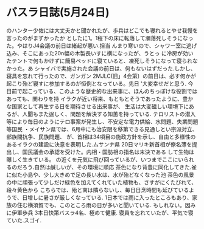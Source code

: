 # バスラ日誌(5月24日)

のハンター少佐には大丈夫かと聞かれたが、歩兵はどこでも寝れるとやせ我慢を言ったのがまずかったか
としたに1。1程下の床に転落して瀰落死しそうになった。やはりJ4会議の前日は緒起が悪い.担当
んまり寒いので、シャワー室に逃げ込み、そこにあった20n幅の木製長いすに横になったが、うとっ
に冷房が効いたテントで何もかけずに簡易ペッドに寝ていると、凍死しそうになって寝られなかった。あ
シャイバで実施された会議の前日は、何もないはずだった.しかし、寝具を忘れて行ったので、ガンガン
2MJLC(旧」4会第〕の前日は、必す何かが起こり殆ど寝すに参加するのが恒例となっている。先日
'大変幸せだと思う.
今目前で起こっている、このような歴史的な出来事に、ほんのちっぽけな役割ではあっても、関わりを持
イラクが近い将来、もともとそうであったように、豊かな国家として再生する日を期待させる出来事が、
生活は大変磁しい環境下にあるが、人聞もまた逞しく、問題を解決する知蕙を持っている.
テロリストの潜入等により毎日のようにテロ事案が発生し、不安定な電力供給、水問題、失業問題等国民
・メイサン県では、6月中にも治安限を移第できる見通しとい宗派対立、部族間抗争、民族問題、
が、首相は34項目の施政方針を示し、自由と多様性のあるイラクの建設に決意を表明した.ムサンナ県
20日マリキ新首相が僚名薄を提出し、国民議会の承認を受けた。内相・国肪相の指名は末決である
して生物は曝しく生きている。
の近くを元気に飛び回っているが、いつまでここにいられるのだろう.自然は鹹しいが、その環境に順応
茶色になり背豊に同化してきた.雀に似た小島や、少し大きめで足の長い水は、水が殆どなくなった池
茶色の風景の中に頑張って少しだけ緑色を加えてくれていた植物も、さすがにくたびれて、段々黄色から
こちらでは、殆と南は隣らないし、毎日日烹時間も延びているようで、日増しに暑さが厳しくなっている.
1日本では雨に入ったところもあり、家族の住む横須賀でも、このところ雨の日が多いと聞いている.
もしれない。因みに伊軍歩兵
3本日快第バスラ4名、極めて健康.
寝員を忘れていたが、平気で寝ていた.スゴイ.
